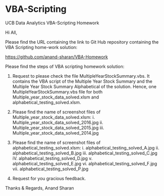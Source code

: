 # VBA-Scripting
UCB Data Analytics VBA-Scripting Homework

Hi All,

Please find the URL containing the link to Git Hub repository containing the VBA Scripting home-work solution:

https://github.com/anand-sharan/VBA-Homework

Please find the steps of VBA scripting homework solution:

1. Request to please check the file MultipleYearStockSummary.vbs. It contains the VBA script of the Multiple Year Stock Summary and the Multiple Year Stock Summary Alphabetical of the solution. Hence, one MultipleYearStockSummary.vbs file for both Multiple_year_stock_data_solved.xlsm and alphabetical_testing_solved.xlsm.

2. Please find the name of screenshot files of Multiple_year_stock_data_solved.xlsm:
    i.   Multiple_year_stock_data_solved_2016.jpg
    ii.  Multiple_year_stock_data_solved_2015.jpg
    iii. Multiple_year_stock_data_solved_2014.jpg

3. Please find the name of screenshot files of alphabetical_testing_solved.xlsm:
    i.   alphabetical_testing_solved_A.jpg
    ii.  alphabetical_testing_solved_B.jpg
    iii. alphabetical_testing_solved_C.jpg
    iV.  alphabetical_testing_solved_D.jpg
    v.   alphabetical_testing_solved_E.jpg
    vi.  alphabetical_testing_solved_F.jpg
    vii. alphabetical_testing_solved_P.jpg

4. Request for you gracious feedback.

Thanks & Regards,
Anand Sharan